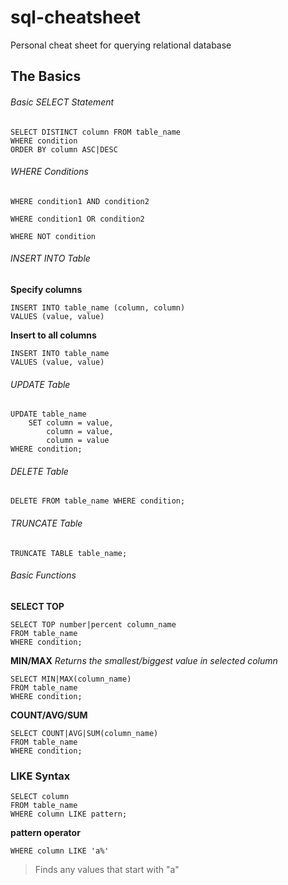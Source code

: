 # sql-cheatsheet
Personal cheat sheet for querying relational database

## The Basics

###### Basic SELECT Statement
```
SELECT DISTINCT column FROM table_name 
WHERE condition
ORDER BY column ASC|DESC
```

###### WHERE Conditions
```
WHERE condition1 AND condition2

WHERE condition1 OR condition2

WHERE NOT condition
```

###### INSERT INTO Table
**Specify columns**
```
INSERT INTO table_name (column, column)
VALUES (value, value)
```
**Insert to all columns**
```
INSERT INTO table_name
VALUES (value, value)
```

###### UPDATE Table
```
UPDATE table_name
    SET column = value,
        column = value,
        column = value
WHERE condition;
```

###### DELETE Table
```
DELETE FROM table_name WHERE condition;
```

###### TRUNCATE Table
```
TRUNCATE TABLE table_name;
```

###### Basic Functions
**SELECT TOP**
```
SELECT TOP number|percent column_name
FROM table_name
WHERE condition;
```

**MIN/MAX**
*Returns the smallest/biggest value in selected column*
```
SELECT MIN|MAX(column_name)
FROM table_name
WHERE condition;
```

**COUNT/AVG/SUM**
```
SELECT COUNT|AVG|SUM(column_name)
FROM table_name
WHERE condition;
```

### LIKE Syntax
```
SELECT column
FROM table_name
WHERE column LIKE pattern;
```

**pattern operator**
```
WHERE column LIKE 'a%'	
```
> Finds any values that start with "a"